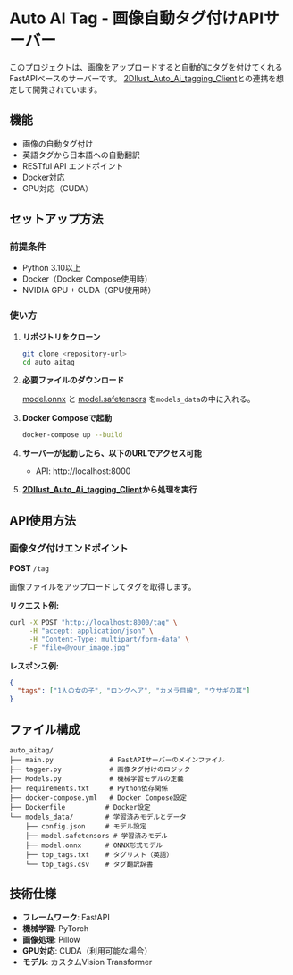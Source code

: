 # Auto AI Tag - 画像自動タグ付けAPIサーバー

このプロジェクトは、画像をアップロードすると自動的にタグを付けてくれるFastAPIベースのサーバーです。
[2DIlust_Auto_Ai_tagging_Client](https://github.com/sabiaka/2DIlust_Auto_Ai_tagging_Client)との連携を想定して開発されています。

## 機能

- 画像の自動タグ付け
- 英語タグから日本語への自動翻訳
- RESTful API エンドポイント
- Docker対応
- GPU対応（CUDA）

## セットアップ方法

### 前提条件

- Python 3.10以上
- Docker（Docker Compose使用時）
- NVIDIA GPU + CUDA（GPU使用時）

### 使い方

1. **リポジトリをクローン**
   ```bash
   git clone <repository-url>
   cd auto_aitag
   ```

1. **必要ファイルのダウンロード**

    [model.onnx](https://huggingface.co/fancyfeast/joytag/resolve/main/model.onnx?download=true) と [model.safetensors](https://huggingface.co/fancyfeast/joytag/resolve/main/model.safetensors?download=true) を`models_data`の中に入れる。

2. **Docker Composeで起動**
   ```bash
   docker-compose up --build
   ```

3. **サーバーが起動したら、以下のURLでアクセス可能**
   - API: http://localhost:8000

4. **[2DIlust_Auto_Ai_tagging_Client](https://github.com/sabiaka/2DIlust_Auto_Ai_tagging_Client)から処理を実行**



## API使用方法

### 画像タグ付けエンドポイント

**POST** `/tag`

画像ファイルをアップロードしてタグを取得します。

**リクエスト例:**
```bash
curl -X POST "http://localhost:8000/tag" \
     -H "accept: application/json" \
     -H "Content-Type: multipart/form-data" \
     -F "file=@your_image.jpg"
```

**レスポンス例:**
```json
{
  "tags": ["1人の女の子", "ロングヘア", "カメラ目線", "ウサギの耳"]
}
```

## ファイル構成

```
auto_aitag/
├── main.py              # FastAPIサーバーのメインファイル
├── tagger.py            # 画像タグ付けのロジック
├── Models.py            # 機械学習モデルの定義
├── requirements.txt     # Python依存関係
├── docker-compose.yml   # Docker Compose設定
├── Dockerfile          # Docker設定
└── models_data/        # 学習済みモデルとデータ
    ├── config.json     # モデル設定
    ├── model.safetensors # 学習済みモデル
    ├── model.onnx      # ONNX形式モデル
    ├── top_tags.txt    # タグリスト（英語）
    └── top_tags.csv    # タグ翻訳辞書
```

## 技術仕様

- **フレームワーク**: FastAPI
- **機械学習**: PyTorch
- **画像処理**: Pillow
- **GPU対応**: CUDA（利用可能な場合）
- **モデル**: カスタムVision Transformer